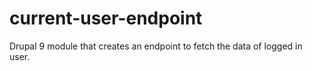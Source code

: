 # current-user-endpoint
Drupal 9 module that creates an endpoint to fetch the data of logged in user.
